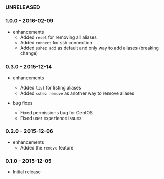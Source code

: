 ### UNRELEASED

### 1.0.0 - 2016-02-09

* enhancements
  * Added `reset` for removing all aliases
  * Added `connect` for ssh connection
  * Added `sshez add` as default and only way to add aliases (breaking change)

### 0.3.0 - 2015-12-14

* enhancements
  * Added `list` for listing aliases
  * Added `sshez remove` as another way to remove aliases

* bug fixes
  * Fixed permissions bug for CentOS
  * Fixed user experience issues

### 0.2.0 - 2015-12-06

* enhancements
  * Added the `remove` feature

### 0.1.0 - 2015-12-05

* Initial release
